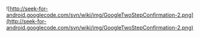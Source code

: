 ![http://seek-for-android.googlecode.com/svn/wiki/img/GoogleTwoStepConfirmation-2.png](http://seek-for-android.googlecode.com/svn/wiki/img/GoogleTwoStepConfirmation-2.png)
